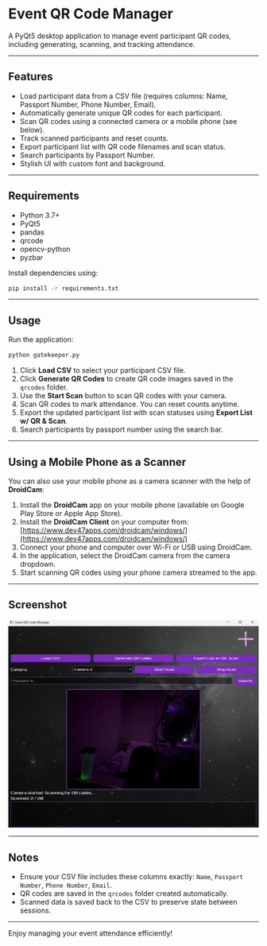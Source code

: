 # Event QR Code Manager

A PyQt5 desktop application to manage event participant QR codes, including generating, scanning, and tracking attendance.

---

## Features

- Load participant data from a CSV file (requires columns: Name, Passport Number, Phone Number, Email).
- Automatically generate unique QR codes for each participant.
- Scan QR codes using a connected camera or a mobile phone (see below).
- Track scanned participants and reset counts.
- Export participant list with QR code filenames and scan status.
- Search participants by Passport Number.
- Stylish UI with custom font and background.

---

## Requirements

- Python 3.7+
- PyQt5
- pandas
- qrcode
- opencv-python
- pyzbar

Install dependencies using:

```bash
pip install -r requirements.txt
````

---

## Usage

Run the application:

```bash
python gatekeeper.py
```

1. Click **Load CSV** to select your participant CSV file.
2. Click **Generate QR Codes** to create QR code images saved in the `qrcodes` folder.
3. Use the **Start Scan** button to scan QR codes with your camera.
4. Scan QR codes to mark attendance. You can reset counts anytime.
5. Export the updated participant list with scan statuses using **Export List w/ QR & Scan**.
6. Search participants by passport number using the search bar.

---

## Using a Mobile Phone as a Scanner

You can also use your mobile phone as a camera scanner with the help of **DroidCam**:

1. Install the **DroidCam** app on your mobile phone (available on Google Play Store or Apple App Store).
2. Install the **DroidCam Client** on your computer from: [https://www.dev47apps.com/droidcam/windows/](https://www.dev47apps.com/droidcam/windows/)
3. Connect your phone and computer over Wi-Fi or USB using DroidCam.
4. In the application, select the DroidCam camera from the camera dropdown.
5. Start scanning QR codes using your phone camera streamed to the app.

---

## Screenshot

![App Screenshot](Screenshot.jpg)

---

## Notes

* Ensure your CSV file includes these columns exactly: `Name`, `Passport Number`, `Phone Number`, `Email`.
* QR codes are saved in the `qrcodes` folder created automatically.
* Scanned data is saved back to the CSV to preserve state between sessions.

---

Enjoy managing your event attendance efficiently!


